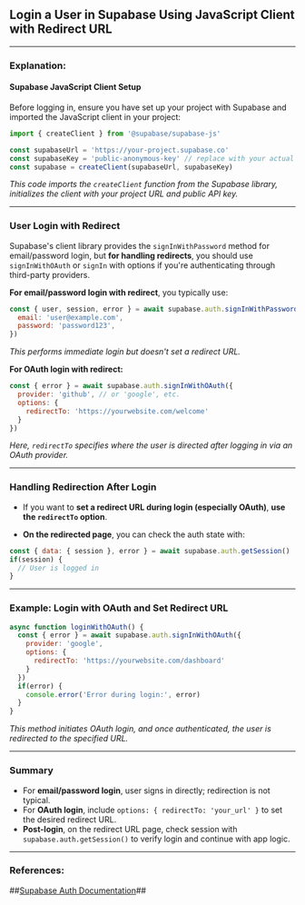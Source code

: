 ## Login a User in Supabase Using JavaScript Client with Redirect URL

---

### Explanation:

#### **Supabase JavaScript Client Setup**

Before logging in, ensure you have set up your project with Supabase and imported the JavaScript client in your project:

```js
import { createClient } from '@supabase/supabase-js'

const supabaseUrl = 'https://your-project.supabase.co'
const supabaseKey = 'public-anonymous-key' // replace with your actual key
const supabase = createClient(supabaseUrl, supabaseKey)
```

*This code imports the `createClient` function from the Supabase library, initializes the client with your project URL and public API key.*

---

### **User Login with Redirect**

Supabase's client library provides the `signInWithPassword` method for email/password login, but **for handling redirects**, you should use `signInWithOAuth` or `signIn` with options if you're authenticating through third-party providers. 

**For email/password login with redirect**, you typically use:

```js
const { user, session, error } = await supabase.auth.signInWithPassword({
  email: 'user@example.com',
  password: 'password123',
})
```

*This performs immediate login but doesn't set a redirect URL.*

**For OAuth login with redirect:**

```js
const { error } = await supabase.auth.signInWithOAuth({
  provider: 'github', // or 'google', etc.
  options: {
    redirectTo: 'https://yourwebsite.com/welcome'
  }
})
```

*Here, `redirectTo` specifies where the user is directed after logging in via an OAuth provider.*

---

### **Handling Redirection After Login**

- If you want to **set a redirect URL during login (especially OAuth)**, **use the `redirectTo` option**.
  
- **On the redirected page**, you can check the auth state with:

```js
const { data: { session }, error } = await supabase.auth.getSession()
if(session) {
  // User is logged in
}
```

---

### **Example: Login with OAuth and Set Redirect URL**

```js
async function loginWithOAuth() {
  const { error } = await supabase.auth.signInWithOAuth({
    provider: 'google',
    options: {
      redirectTo: 'https://yourwebsite.com/dashboard'
    }
  })
  if(error) {
    console.error('Error during login:', error)
  }
}
```

*This method initiates OAuth login, and once authenticated, the user is redirected to the specified URL.*

---

### **Summary**

- For **email/password login**, user signs in directly; redirection is not typical.
- For **OAuth login**, include `options: { redirectTo: 'your_url' }` to set the desired redirect URL.
- **Post-login**, on the redirect URL page, check session with `supabase.auth.getSession()` to verify login and continue with app logic.

---

### References:
##[Supabase Auth Documentation](https://supabase.com/docs/guides/auth#sign-in)##